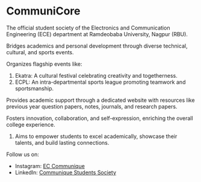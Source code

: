 # CommuniCore

The official student society of the Electronics and Communication Engineering (ECE) department at Ramdeobaba University, Nagpur (RBU).

Bridges academics and personal development through diverse technical, cultural, and sports events.

Organizes flagship events like:
1. Ekatra: A cultural festival celebrating creativity and togetherness.
2. ECPL: An intra-departmental sports league promoting teamwork and sportsmanship.

Provides academic support through a dedicated website with resources like previous year question papers, notes, journals, and research papers.

Fosters innovation, collaboration, and self-expression, enriching the overall college experience.
1. Aims to empower students to excel academically, showcase their talents, and build lasting connections.

Follow us on:
- Instagram: [EC Communique](https://www.instagram.com/ec_communique/)
- LinkedIn: [Communique Students Society](https://www.linkedin.com/company/communique-students-society/?originalSubdomain=in)
